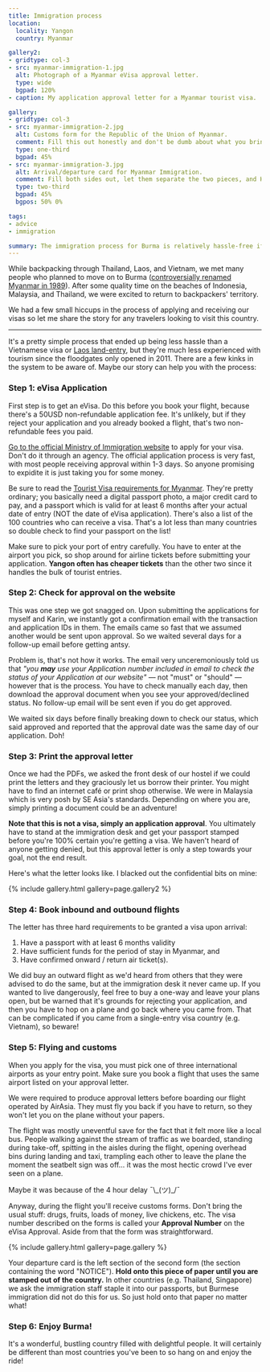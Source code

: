 ```yaml
---
title: Immigration process
location:
  locality: Yangon
  country: Myanmar

gallery2:
- gridtype: col-3
- src: myanmar-immigration-1.jpg
  alt: Photograph of a Myanmar eVisa approval letter.
  type: wide
  bgpad: 120%
- caption: My application approval letter for a Myanmar tourist visa.

gallery:
- gridtype: col-3
- src: myanmar-immigration-2.jpg
  alt: Customs form for the Republic of the Union of Myanmar.
  comment: Fill this out honestly and don't be dumb about what you bring in.
  type: one-third
  bgpad: 45%
- src: myanmar-immigration-3.jpg
  alt: Arrival/departure card for Myanmar Immigration.
  comment: Fill both sides out, let them separate the two pieces, and HOLD ON to the departure card they give back to you during entry.
  type: two-third
  bgpad: 45%
  bgpos: 50% 0%

tags:
- advice
- immigration

summary: The immigration process for Burma is relatively hassle-free if you're prepared ahead of time. Learn from our experience!
---
```


While backpacking through Thailand, Laos, and Vietnam, we met many people who planned to move on to Burma ([controversially renamed Myanmar in 1989](http://news.bbc.co.uk/2/hi/uk_news/magazine/7013943.stm)). After some quality time on the beaches of Indonesia, Malaysia, and Thailand, we were excited to return to backpackers' territory.

We had a few small hiccups in the process of applying and receiving our visas so let me share the story for any travelers looking to visit this country.

---

It's a pretty simple process that ended up being less hassle than a Vietnamese visa or [Laos land-entry](/travel/bus-from-hanoi-to-laos/), but they're much less experienced with tourism since the floodgates only opened in 2011. There are a few kinks in the system to be aware of. Maybe our story can help you with the process:

### Step 1: eVisa Application

First step is to get an eVisa. Do this before you book your flight, because there's a 50USD non-refundable application fee. It's unlikely, but if they reject your application and you already booked a flight, that's two non-refundable fees you paid.

[Go to the official Ministry of Immigration website](http://evisa.moip.gov.mm/) to apply for your visa. Don't do it through an agency. The official application process is very fast, with most people receiving approval within 1-3 days. So anyone promising to expidite it is just taking you for some money.

Be sure to read the [Tourist Visa requirements for Myanmar](http://evisa.moip.gov.mm/NoticetoTourists.aspx). They're pretty ordinary; you basically need a digital passport photo, a major credit card to pay, and a passport which is valid for at least 6 months after your actual date of entry (NOT the date of eVisa application). There's also a list of the 100 countries who can receive a visa. That's a lot less than many countries so double check to find your passport on the list!

Make sure to pick your port of entry carefully. You have to enter at the airport you pick, so shop around for airline tickets before submitting your application. **Yangon often has cheaper tickets** than the other two since it handles the bulk of tourist entries.

### Step 2: Check for approval on the website

This was one step we got snagged on. Upon submitting the applications for myself and Karin, we instantly got a confirmation email with the transaction and application IDs in them. The emails came so fast that we assumed another would be sent upon approval. So we waited several days for a follow-up email before getting antsy.

Problem is, that's not how it works. The email very unceremoniously told us that _"you **may** use your Application number included in email to check the status of your Application at our website"_ — not "must" or "should" — however that is the process. You have to check manually each day, then download the approval document when you see your approved/declined status. No follow-up email will be sent even if you do get approved.

We waited six days before finally breaking down to check our status, which said approved and reported that the approval date was the same day of our application. Doh!

### Step 3: Print the approval letter

Once we had the PDFs, we asked the front desk of our hostel if we could print the letters and they graciously let us borrow their printer. You might have to find an internet café or print shop otherwise. We were in Malaysia which is very posh by SE Asia's standards. Depending on where you are, simply printing a document could be an adventure!

**Note that this is not a visa, simply an application approval**. You ultimately have to stand at the immigration desk and get your passport stamped before you're 100% certain you're getting a visa. We haven't heard of anyone getting denied, but this approval letter is only a step towards your goal, not the end result.

Here's what the letter looks like. I blacked out the confidential bits on mine:

{% include gallery.html gallery=page.gallery2 %}

### Step 4: Book inbound and outbound flights

The letter has three hard requirements to be granted a visa upon arrival:

1. Have a passport with at least 6 months validity
2. Have sufficient funds for the period of stay in Myanmar, and
3. Have confirmed onward / return air ticket(s).

We did buy an outward flight as we'd heard from others that they were advised to do the same, but at the immigration desk it never came up. If you wanted to live dangerously, feel free to buy a one-way and leave your plans open, but be warned that it's grounds for rejecting your application, and then you have to hop on a plane and go back where you came from. That can be complicated if you came from a single-entry visa country (e.g. Vietnam), so beware!

### Step 5: Flying and customs

When you apply for the visa, you must pick one of three international airports as your entry point. Make sure you book a flight that uses the same airport listed on your approval letter.

We were required to produce approval letters before boarding our flight operated by AirAsia. They must fly you back if you have to return, so they won't let you on the plane without your papers.

The flight was mostly uneventful save for the fact that it felt more like a local bus. People walking against the stream of traffic as we boarded, standing during take-off, spitting in the aisles during the flight, opening overhead bins during landing and taxi, trampling each other to leave the plane the moment the seatbelt sign was off... it was the most hectic crowd I've ever seen on a plane.

Maybe it was because of the 4 hour delay ¯\\\_(ツ)\_/¯

Anyway, during the flight you'll receive customs forms. Don't bring the usual stuff: drugs, fruits, loads of money, live chickens, etc. The visa number described on the forms is called your **Approval Number** on the eVisa Approval. Aside from that the form was straightforward.

{% include gallery.html gallery=page.gallery %}

Your departure card is the left section of the second form (the section containing the word "NOTICE"). **Hold onto this piece of paper until you are stamped out of the country.** In other countries (e.g. Thailand, Singapore) we ask the immigration staff staple it into our passports, but Burmese immigration did not do this for us. So just hold onto that paper no matter what! 

### Step 6: Enjoy Burma!

It's a wonderful, bustling country filled with delightful people. It will certainly be different than most countries you've been to so hang on and enjoy the ride!
